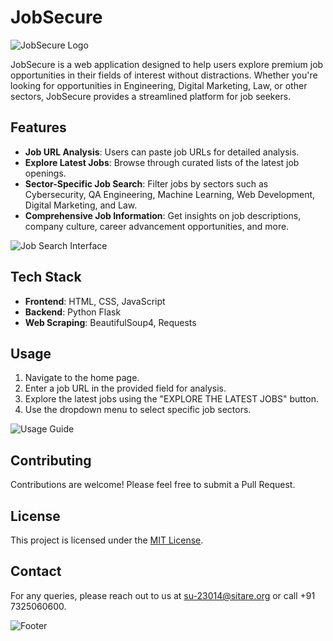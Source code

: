 # JobSecure

![JobSecure Logo](https://example.com/path-to-your-logo.png)

JobSecure is a web application designed to help users explore premium job opportunities in their fields of interest without distractions. Whether you're looking for opportunities in Engineering, Digital Marketing, Law, or other sectors, JobSecure provides a streamlined platform for job seekers.

## Features

- **Job URL Analysis**: Users can paste job URLs for detailed analysis.
- **Explore Latest Jobs**: Browse through curated lists of the latest job openings.
- **Sector-Specific Job Search**: Filter jobs by sectors such as Cybersecurity, QA Engineering, Machine Learning, Web Development, Digital Marketing, and Law.
- **Comprehensive Job Information**: Get insights on job descriptions, company culture, career advancement opportunities, and more.

![Job Search Interface](https://example.com/path-to-job-search-screenshot.png)

## Tech Stack

- **Frontend**: HTML, CSS, JavaScript
- **Backend**: Python Flask
- **Web Scraping**: BeautifulSoup4, Requests

## Usage

1. Navigate to the home page.
2. Enter a job URL in the provided field for analysis.
3. Explore the latest jobs using the "EXPLORE THE LATEST JOBS" button.
4. Use the dropdown menu to select specific job sectors.

![Usage Guide](https://example.com/path-to-usage-guide-image.png)

## Contributing

Contributions are welcome! Please feel free to submit a Pull Request.

## License

This project is licensed under the [MIT License](LICENSE).

## Contact

For any queries, please reach out to us at su-23014@sitare.org or call +91 7325060600.

![Footer](https://example.com/path-to-footer-screenshot.png)
